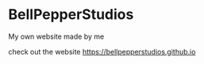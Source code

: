 # BellPepperStudios
My own website made by me

check out the website https://bellpepperstudios.github.io

